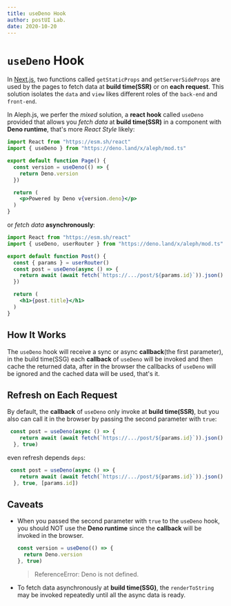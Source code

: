 ```yaml
---
title: useDeno Hook
author: postUI Lab.
date: 2020-10-20
---
```


# `useDeno` Hook

In [Next.js](https://nextjs.org/docs/basic-features/data-fetching), two functions called `getStaticProps` and `getServerSideProps` are used by the pages to fetch data at **build time(SSR)** or on **each request**. This solution isolates the `data` and  `view` likes different roles of the `back-end` and `front-end`.

In Aleph.js, we perfer the *mixed* solution, a **react hook** called `useDeno` provided that allows you *fetch data* at **build time(SSR)** in a component with **Deno runtime**, that's more *React Style* likely:

```jsx
import React from "https://esm.sh/react"
import { useDeno } from "https://deno.land/x/aleph/mod.ts"

export default function Page() {
  const version = useDeno(() => {
    return Deno.version
  })

  return (
    <p>Powered by Deno v{version.deno}</p>
  )
}
```

or *fetch data* **asynchronously**:

```jsx
import React from "https://esm.sh/react"
import { useDeno, userRouter } from "https://deno.land/x/aleph/mod.ts"

export default function Post() {
  const { params } = userRouter()
  const post = useDeno(async () => {
    return await (await fetch(`https://.../post/${params.id}`)).json()
  })

  return (
    <h1>{post.title}</h1>
  )
}
```

## How It Works

The `useDeno` hook will receive a sync or async **callback**(the first parameter), in the build time(SSG) each **callback** of `useDeno` will be invoked and then cache the returned data, after in the browser the callbacks of `useDeno` will be ignored and the cached data will be used, that's it.

## Refresh on Each Request

By default, the **callback** of `useDeno` only invoke at **build time(SSR)**, but you also can call it in the browser by passing the second parameter with `true`:

```jsx
 const post = useDeno(async () => {
    return await (await fetch(`https://.../post/${params.id}`)).json()
  }, true)
```

even refresh depends `deps`:

```jsx
 const post = useDeno(async () => {
    return await (await fetch(`https://.../post/${params.id}`)).json()
  }, true, [params.id])
```

## Caveats

- When you passed the second parameter with `true` to the `useDeno` hook, you should NOT use the **Deno runtime** since the **callback** will be invoked in the browser.

  ```jsx
  const version = useDeno(() => {
    return Deno.version
  }, true)
  ```
  > ReferenceError: Deno is not defined.

- To fetch data asynchronously at **build time(SSG)**, the `renderToString` may be invoked repeatedly until all the async data is ready.
